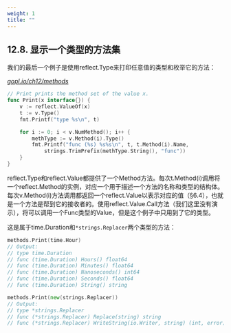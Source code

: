 ```yaml
---
weight: 1
title: ""
---
```


## 12.8. 显示一个类型的方法集

我们的最后一个例子是使用reflect.Type来打印任意值的类型和枚举它的方法：

<u><i>gopl.io/ch12/methods</i></u>
```Go
// Print prints the method set of the value x.
func Print(x interface{}) {
	v := reflect.ValueOf(x)
	t := v.Type()
	fmt.Printf("type %s\n", t)

	for i := 0; i < v.NumMethod(); i++ {
		methType := v.Method(i).Type()
		fmt.Printf("func (%s) %s%s\n", t, t.Method(i).Name,
			strings.TrimPrefix(methType.String(), "func"))
	}
}
```

reflect.Type和reflect.Value都提供了一个Method方法。每次t.Method(i)调用将一个reflect.Method的实例，对应一个用于描述一个方法的名称和类型的结构体。每次v.Method(i)方法调用都返回一个reflect.Value以表示对应的值（§6.4），也就是一个方法是帮到它的接收者的。使用reflect.Value.Call方法（我们这里没有演示），将可以调用一个Func类型的Value，但是这个例子中只用到了它的类型。

这是属于time.Duration和`*strings.Replacer`两个类型的方法：

```Go
methods.Print(time.Hour)
// Output:
// type time.Duration
// func (time.Duration) Hours() float64
// func (time.Duration) Minutes() float64
// func (time.Duration) Nanoseconds() int64
// func (time.Duration) Seconds() float64
// func (time.Duration) String() string

methods.Print(new(strings.Replacer))
// Output:
// type *strings.Replacer
// func (*strings.Replacer) Replace(string) string
// func (*strings.Replacer) WriteString(io.Writer, string) (int, error)
```
